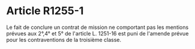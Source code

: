 # Article R1255-1

  
Le fait de conclure un contrat de mission ne comportant pas les mentions prévues aux 2°,4° et 5° de l'article L. 1251-16 est puni de l'amende prévue pour les contraventions de la troisième classe.